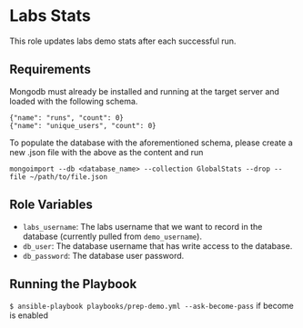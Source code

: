 Labs Stats
==========

This role updates labs demo stats after each successful run.

Requirements
------------

Mongodb must already be installed and running at the target server and loaded with the following schema.

```
{"name": "runs", "count": 0}
{"name": "unique_users", "count": 0}
```

To populate the database with the aforementioned schema, please create a new .json file with the above as the content and run

```
mongoimport --db <database_name> --collection GlobalStats --drop --file ~/path/to/file.json
```

Role Variables
--------------

- `labs_username`: The labs username that we want to record in the database (currently pulled from `demo_username`).
- `db_user`: The database username that has write access to the database.
- `db_password`: The database user password.

Running the Playbook
--------------------

`$ ansible-playbook playbooks/prep-demo.yml --ask-become-pass` if become is enabled